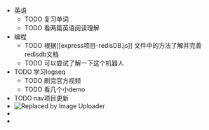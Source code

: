 - 英语
	- TODO 复习单词
	- TODO 看两篇英语阅读理解
- 编程
	- TODO 根据[[express项目-redisDB.js]] 文件中的方法了解并完善 redisdb文档
	- TODO  可以尝试了解一下这个机器人
- TODO 学习logseq
	- TODO 刷完官方视频
	- TODO 看几个小demo
- TODO nav项目更新
- ![Replaced by Image Uploader](https://s2.loli.net/2023/04/08/BeLWzT9OocEl1dI.png)
-
-